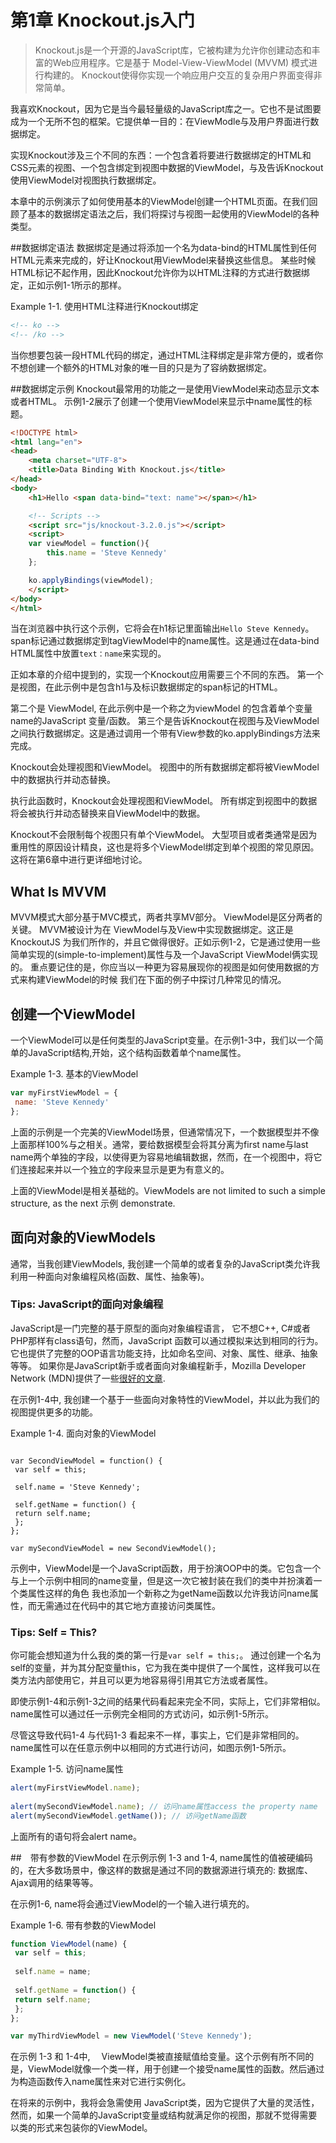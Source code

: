 # 第1章 Knockout.js入门
> Knockout.js是一个开源的JavaScript库，它被构建为允许你创建动态和丰富的Web应用程序。它是基于 Model-View-ViewModel (MVVM) 模式进行构建的。 Knockout使得你实现一个响应用户交互的复杂用户界面变得非常简单。


我喜欢Knockout，因为它是当今最轻量级的JavaScript库之一。它也不是试图要成为一个无所不包的框架。它提供单一目的：在ViewModle与及用户界面进行数据绑定。


实现Knockout涉及三个不同的东西：一个包含着将要进行数据绑定的HTML和CSS元素的视图、一个包含绑定到视图中数据的ViewModel，与及告诉Knockout使用ViewModel对视图执行数据绑定。


本章中的示例演示了如何使用基本的ViewModel创建一个HTML页面。在我们回顾了基本的数据绑定语法之后，我们将探讨与视图一起使用的ViewModel的各种类型。


##数据绑定语法
数据绑定是通过将​添加一个名为data-bind的HTML属性到任何HTML元素来完成的，好让Knockout用ViewModel来替换这些信息。
某些时候HTML标记不起作用，因此Knockout允许你为以HTML注释的方式进行数据绑定，正如示例1-1所示的那样。

Example 1-1. 使用HTML注释进行Knockout绑定
``` html
<!-- ko --> 
<!-- /ko -->
```

当你想要包装一段HTML代码的绑定，通过HTML注释绑定是非常方便的，或者你不想创建一个额外的HTML对象的唯一目的只是为了容纳数据绑定。

##数据绑定示例
Knockout最常用的功能之一是使用ViewModel来动态显示文本或者HTML。
示例1-2展示了创建一个使用ViewModel来显示中name属性的标题。

``` html
<!DOCTYPE html>
<html lang="en">
<head>
	<meta charset="UTF-8">
	<title>Data Binding With Knockout.js</title>
</head>
<body>
	<h1>Hello <span data-bind="text: name"></span></h1>

	<!-- Scripts -->
	<script src="js/knockout-3.2.0.js"></script>
	<script>
	var viewModel = function(){
		this.name = 'Steve Kennedy'
	};

	ko.applyBindings(viewModel);
	</script>
</body>
</html>
```

当在浏览器中执行这个示例，它将会在h1标记里面输出`Hello Steve Kennedy`。
span标记通过数据绑定到tagViewModel中的name属性。这是通过在data-bind HTML属性中放置`text：name`来实现的。

正如本章的介绍中提到的，实现一个Knockout应用需要三个不同的东西。 第一个是视图，在此示例中是包含h1与及标识数据绑定的span标记的HTML。 

第二个是 ViewModel, 在此示例中是一个称之为viewModel 的包含着单个变量name的JavaScript 变量/函数。
第三个是告诉Knockout在视图与及ViewModel之间执行数据绑定。这是通过调用一个带有View参数的ko.applyBindings方法来完成。

Knockout会处理视图和ViewModel。 视图中的所有数据绑定都将被ViewModel中的数据执行并动态替换。

执行此函数时，Knockout会处理视图和ViewModel。 所有绑定到视图中的数据将会被执行并动态替换来自ViewModel中的数据。

Knockout不会限制每个视图只有单个ViewModel。 大型项目或者类通常是因为重用性的原因设计精良，这也是将多个ViewModel绑定到单个视图的常见原因。 这将在第6章中进行更详细地讨论。


## What Is MVVM
MVVM模式大部分基于MVC模式，两者共享MV部分。 ViewModel是区分两者的关键。
MVVM被设计为在 ViewModel与及View中实现数据绑定。这正是 KnockoutJS 为我们所作的，并且它做得很好。正如示例1-2，它是通过使用一些简单实现的(simple-to-implement)属性与及一个JavaScript ViewModel俩实现的。
重点要记住的是，你应当以一种更为容易展现你的视图是如何使用数据的方式来构建ViewModel的时候
我们在下面的例子中探讨几种常见的情况。



## 创建一个ViewModel
一个ViewModel可以是任何类型的JavaScript变量。在示例1-3中，我们以一个简单的JavaScript结构,开始，这个结构函数着单个name属性。

Example 1-3. 基本的ViewModel
``` js
var myFirstViewModel = {
 name: 'Steve Kennedy'
};
```

上面的示例是一个完美的ViewModel场景，但通常情况下，一个数据模型并不像上面那样100%与之相关。通常，要给数据模型会将其分离为first name与last name两个单独的字段，以使得更为容易地编辑数据，然而，在一个视图中，将它们连接起来并以一个独立的字段来显示是更为有意义的。

上面的ViewModel是相关基础的。ViewModels are not limited to such a simple structure, as the next 示例 demonstrate.

## 面向对象的ViewModels
通常，当我创建ViewModels, 我创建一个简单的或者复杂的JavaScript类允许我利用一种面向对象编程风格(函数、属性、抽象等)。


### Tips: JavaScript的面向对象编程
JavaScript是一门完整的基于原型的面向对象编程语言， 它不想C++, C#或者PHP那样有class语句，然而，JavaScript 函数可以通过模拟来达到相同的行为。
它也提供了完整的OOP语言功能支持，比如命名空间、对象、属性、继承、抽象等等。
如果你是JavaScript新手或者面向对象编程新手，Mozilla Developer Network (MDN)提供了一些[很好的文章](http://mzl.la/1u0uge8).

在示例1-4中, 我创建一个基于一些面向对象特性的ViewModel，并以此为我们的视图提供更多的功能。

Example 1-4. 面向对象的ViewModel
```

var SecondViewModel = function() {
 var self = this;
 
 self.name = 'Steve Kennedy';
 
 self.getName = function() {
 return self.name;
 };
};

var mySecondViewModel = new SecondViewModel();
```

示例中，ViewModel是一个JavaScript函数，用于扮演OOP中的类。它包含一个与上一个示例中相同的name变量，但是这一次它被封装在我们的类中并扮演着一个类属性这样的角色
我也添加一个新称之为getName函数以允许我访问name属性，而无需通过在代码中的其它地方直接访问类属性。


### Tips: Self = This?
你可能会想知道为什么我的类的第一行是`var self = this;`。 通过创建一个名为self的变量，并为其分配变量this，它为我在类中提供了一个属性，这样我可以在类方法内部使用它，并且可以更为地容易得引用其它方法或者属性。

即使示例1-4和示例1-3之间的结果代码看起来完全不同，实际上，它们非常相似。 name属性可以通过任一示例完全相同的方式访问，如示例1-5所示。

尽管这导致代码1-4 与代码1-3 看起来不一样，事实上，它们是非常相同的。name属性可以在任意示例中以相同的方式进行访问，如图示例1-5所示。

Example 1-5. 访问name属性

``` javascript
alert(myFirstViewModel.name);
 
alert(mySecondViewModel.name); // 访问name属性access the property name
alert(mySecondViewModel.getName()); // 访问getName函数
```

上面所有的语句将会alert name。

##　带有参数的ViewModel
在示例示例 1-3 and 1-4, name属性的值被硬编码的，在大多数场景中，像这样的数据是通过不同的数据源进行填充的: 数据库、Ajax调用的结果等等。

在示例1-6, name将会通过ViewModel的一个输入进行填充的。

Example 1-6. 带有参数的ViewModel
``` javascript
function ViewModel(name) { 
 var self = this; 
 
 self.name = name; 
 
 self.getName = function() { 
 return self.name; 
 }; 
}; 

var myThirdViewModel = new ViewModel('Steve Kennedy');
```
在示例 1-3 和 1-4中,　 ViewModel类被直接赋值给变量。这个示例有所不同的是，ViewModel就像一个类一样，用于创建一个接受name属性的函数。然后通过为构造函数传入name属性来对它进行实例化。


在将来的示例中，我将会急需使用 JavaScript类，因为它提供了大量的灵活性，然而，如果一个简单的JavaScript变量或结构就满足你的视图，那就不觉得需要以类的形式来包装你的ViewModel。